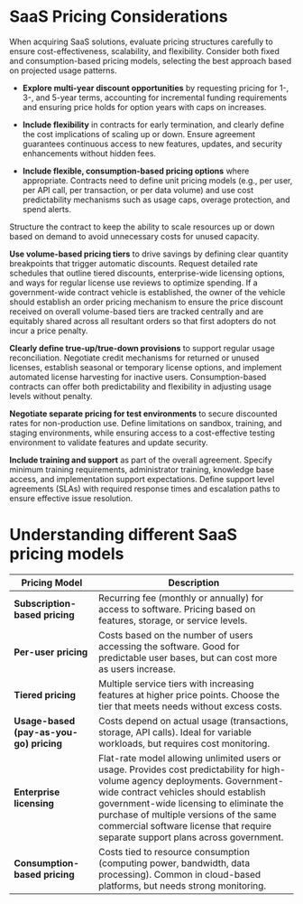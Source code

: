 # SaaS Pricing Considerations
When acquiring SaaS solutions, evaluate pricing structures carefully to ensure cost-effectiveness, scalability, and flexibility. Consider both fixed and consumption-based pricing models, selecting the best approach based on projected usage patterns.

- **Explore multi-year discount opportunities** by requesting pricing for 1-, 3-, and 5-year terms, accounting for incremental funding requirements and ensuring price holds for option years with caps on increases.  

- **Include flexibility** in contracts for early termination, and clearly define the cost implications of scaling up or down. Ensure agreement guarantees continuous access to new features, updates, and security enhancements without hidden fees.

- **Include flexible, consumption-based pricing options** where appropriate. Contracts need to define unit pricing models (e.g., per user, per API call, per transaction, or per data volume) and use cost predictability mechanisms such as usage caps, overage protection, and spend alerts.  

Structure the contract to keep the ability to scale resources up or down based on demand to avoid unnecessary costs for unused capacity.

**Use volume-based pricing tiers** to drive savings by defining clear quantity breakpoints that trigger automatic discounts. Request detailed rate schedules that outline tiered discounts, enterprise-wide licensing options, and ways for regular license use reviews to optimize spending. If a government-wide contract vehicle is established, the owner of the vehicle should establish an order pricing mechanism to ensure the price discount received on overall volume-based tiers are tracked centrally and are equitably shared across all resultant orders so that first adopters do not incur a price penalty.

**Clearly define true-up/true-down provisions** to support regular usage reconciliation. Negotiate credit mechanisms for returned or unused licenses, establish seasonal or temporary license options, and implement automated license harvesting for inactive users. Consumption-based contracts can offer both predictability and flexibility in adjusting usage levels without penalty.

**Negotiate separate pricing for test environments** to secure discounted rates for non-production use. Define limitations on sandbox, training, and staging environments, while ensuring access to a cost-effective testing environment to validate features and update security.

**Include training and support** as part of the overall agreement. Specify minimum training requirements, administrator training, knowledge base access, and implementation support expectations. Define support level agreements (SLAs) with required response times and escalation paths to ensure effective issue resolution.

# Understanding different SaaS pricing models

| Pricing Model | Description |
|--------------|-------------|
| **Subscription-based pricing** | Recurring fee (monthly or annually) for access to software. Pricing based on features, storage, or service levels. |
| **Per-user pricing** | Costs based on the number of users accessing the software. Good for predictable user bases, but can cost more as users increase. |
| **Tiered pricing** | Multiple service tiers with increasing features at higher price points. Choose the tier that meets needs without excess costs. |
| **Usage-based (pay-as-you-go) pricing** | Costs depend on actual usage (transactions, storage, API calls). Ideal for variable workloads, but requires cost monitoring. |
| **Enterprise licensing** | Flat-rate model allowing unlimited users or usage. Provides cost predictability for high-volume agency deployments. Government-wide contract vehicles should establish government-wide licensing to eliminate the purchase of multiple versions of the same commercial software license that require separate support plans across government. |
| **Consumption-based pricing** | Costs tied to resource consumption (computing power, bandwidth, data processing). Common in cloud-based platforms, but needs strong monitoring. |

